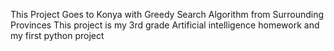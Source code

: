 This Project Goes to Konya with Greedy Search Algorithm from Surrounding Provinces
This project is my 3rd grade Artificial intelligence homework and my first python project
